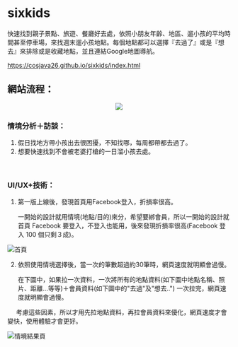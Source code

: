 # sixkids
快速找到親子景點、旅遊、餐廳好去處，依照小朋友年齡、地區、遛小孩的平均時間甚至停車場，來找週末遛小孩地點。每個地點都可以選擇『去過了』或是『想去』來排除或是收藏地點，並且連結Google地圖導航。

https://cosjava26.github.io/sixkids/index.html

## 網站流程：
<p align="center">
  <img src="http://i.imgur.com/4PG8444.png">
</p>

### 情境分析＋訪談：
1. 假日找地方帶小孩出去很困擾，不知找哪，每周都帶都去過了。
2. 想要快速找到不會被老婆打槍的一日溜小孩去處。

<br />

### UI/UX+技術：

1. 第一版上線後，發現首頁用Facebook登入，折損率很高。

    一開始的設計就用情境(地點/目的)來分，希望要綁會員，所以一開始的設計就首頁 Facebook 要登入，不登入也能用，後來發現折損率很高(Facebook 登入 100 個只剩３成)。

![首頁](http://i.imgur.com/xhMgCYC.png)

2. 依照使用情境選擇後，當一次的筆數超過約30筆時，網頁速度就明顯會過慢。

      在下圖中，如果拉一次資料，一次將所有的地點資料(如下圖中地點名稱、照片、距離...等等)＋會員資料(如下圖中的"去過"及"想去..") 一次拉完，網頁速度就明顯會過慢。
      
      考慮這些因素，所以才用先拉地點資料，再拉會員資料來優化，網頁速度才會變快，使用體驗才會更好。

![情境結果頁](http://i.imgur.com/Gbo08i1.png)
